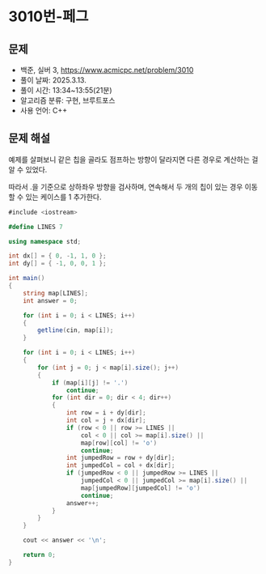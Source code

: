 # 3010번-페그

## 문제

- 백준, 실버 3, https://www.acmicpc.net/problem/3010
- 풀이 날짜: 2025.3.13.
- 풀이 시간: 13:34~13:55(21분)
- 알고리즘 분류: 구현, 브루트포스
- 사용 언어: C++

## 문제 해설

예제를 살펴보니 같은 칩을 골라도 점프하는 방향이 달라지면 다른 경우로 계산하는 걸 알 수 있었다.

따라서 .을 기준으로 상하좌우 방향을 검사하며, 연속해서 두 개의 칩이 있는 경우 이동할 수 있는 케이스를 1 추가한다.

```csharp
#include <iostream>

#define LINES 7

using namespace std;

int dx[] = { 0, -1, 1, 0 };
int dy[] = { -1, 0, 0, 1 };

int main()
{
    string map[LINES];
    int answer = 0;

    for (int i = 0; i < LINES; i++)
    {
        getline(cin, map[i]);
    }

    for (int i = 0; i < LINES; i++)
    {
        for (int j = 0; j < map[i].size(); j++)
        {
            if (map[i][j] != '.')
                continue;
            for (int dir = 0; dir < 4; dir++)
            {
                int row = i + dy[dir];
                int col = j + dx[dir];
                if (row < 0 || row >= LINES ||
                    col < 0 || col >= map[i].size() ||
                    map[row][col] != 'o')
                    continue;
                int jumpedRow = row + dy[dir];
                int jumpedCol = col + dx[dir];
                if (jumpedRow < 0 || jumpedRow >= LINES ||
                    jumpedCol < 0 || jumpedCol >= map[i].size() ||
                    map[jumpedRow][jumpedCol] != 'o')
                    continue;
                answer++;
            }
        }
    }

    cout << answer << '\n';

    return 0;
}
```

